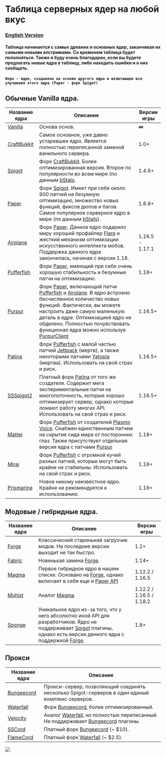 # Таблица серверных ядер на любой вкус

### [English Version](https://github.com/bottleofench/minecraft-content-bestiary/blob/main/mods/server-software_en.md)

#### Таблица начинается с самых древних и основных ядер, заканчивая их самыми новыми апстримами. Со временем таблица будет пополняться. Также я буду очень благодарен, если вы будете предлагать новые ядра в таблицу, либо находить ошибки и о них сообщать.

#### `Форк - ядро, созданное на основе другого ядра и включающее все улучшения этого ядра (Paper - форк Spigot)`

## Обычные Vanilla ядра.

| Название ядра | Описание | Версии игры |
| --- | --- | --- |
| [Vanilla](https://getbukkit.org/download/vanilla) | Основа основ. | **∞** |
| [CraftBukkit](https://getbukkit.org/download/craftbukkit) | Самое основное, уже давно устаревшее ядро. Является полностью переписанной заменой ванильного сервера. | 1.0+ |
| [Spigot](https://getbukkit.org/download/spigot) | Форк [CraftBukkit](https://getbukkit.org/download/craftbukkit). Более оптимизированная версия. Второе по популярности во всем мире (по данным [bStats](https://bstats.org/#!). | 1.4.6+ |
| [Paper](https://github.com/PaperMC/Paper) | Форк [Spigot](https://getbukkit.org/download/spigot). Имеет при себе около 900 патчей на безумную оптимизацию, множество новых функций, фиксов дюпов и багов. Самое популярное серверное ядро в мире (по данным [bStats](https://bstats.org/#!)). | 1.8.8+ |
| [Airplane](https://airplane.gg) | Форк [Paper](https://github.com/PaperMC/Paper). Данное ядро подарило миру хороший профайлер [Flare](https://github.com/TECHNOVE/FlarePlugin) и жесткий механизм оптимизации искусственного интеллекта мобов. Поддержка данного ядра закончилась, начиная с версии 1.18. | 1.16.5 - 1.17.1 |
| [Pufferfish](https://github.com/pufferfish-gg/Pufferfish) | Форк [Paper](https://github.com/PaperMC/Paper), имеющий при себе очень хорошую стабильность и безумные патчи на оптимизацию. | 1.18+ |
| [Purpur](https://github.com/PurpurMC/Purpur) | Форк [Paper](https://github.com/PaperMC/Paper), включающий патчи [Pufferfish](https://github.com/pufferfish-gg/Pufferfish) и [Airplane](https://airplane.gg). В ядро встроено бесчисленное количество новых функций. Фактически, вы можете настроить даже самую маленькую деталь в ядре. Оптимизацией ядро не обделено. Полностью почувствовать функционал ядра можно используя [PurpurClient](https://modrinth.com/mod/purpurclient) | 1.16.5+ |
| [Patina](https://github.com/PatinaMC/Patina) | Форк [Pufferfish](https://github.com/pufferfish-gg/Pufferfish) с малой частью патчей [Jettpack](https://gitlab.com/Titaniumtown/JettPack) (мертв), а также некоторыми патчами [Yatopia](https://github.com/YatopiaMC/Yatopia) (мертва). Использовать на свой страх и риск. | 1.16.5+ |
| [SSSpigot2](https://www.mc-market.org/resources/14122/) | Платный форк [Patina](https://github.com/PatinaMC/Patina) от того же создателя. Содержит мега экспериментальные патчи на многопоточность, которые хорошо оптимизирует сервер, однако которые ломают работу многих API. Использовать на свой страх и риск. | 1.16.5+ |
| [Matter](https://github.com/plasmoapp/matter) | Форк [Pufferfish](https://github.com/pufferfish-gg/Pufferfish) от создателей [Plasmo Voice](https://modrinth.com/mod/plasmo-voice). Снабжен единственным патчем на скрытие сида мира от посторонних глаз. Также присутствует отдельная версия ядра с патчами [Purpur](https://github.com/PurpurMC/Purpur) | 1.18+ |
| [Mirai](https://github.com/etil2jz/Mirai) | Форк [Pufferfish](https://github.com/pufferfish-gg/Pufferfish) с огромной кучей разных патчей, которые могут быть крайне не стабильны. Использовать на свой страх и риск. | 1.18+ |
| [Prismarine](https://github.com/PrismarineTeam/Prismarine) | Новое никому неизвестное ядро.  Крайне не рекомендуется к использованию. | 1.18+ |

## Модовые / гибридные ядра.

| Название ядра | Описание | Версии игры |
| --- | --- | --- |
| [Forge](https://files.minecraftforge.net/net/minecraftforge/forge/) | Классический старенький загрузчик модов. На последние версии выходит не так быстро. | 1.1+ |
| [Fabric](https://fabricmc.net/use/installer/) | Новенькая замена [Forge](https://files.minecraftforge.net/net/minecraftforge/forge/). | 1.14+ |
| [Magma](https://magmafoundation.org) | Первое гибридное ядро в нашем списке. Основано на [Forge](https://files.minecraftforge.net/net/minecraftforge/forge/), однако включает в себя еще и [Paper API](https://github.com/PaperMC/Paper) | 1.12.2 / 1.16.5 |
| [Mohist](https://mohistmc.com) | Аналог [Magma](https://magmafoundation.org). | 1.12.2 / 1.16.5 / 1.18.2 |
| [Sponge](https://www.spongepowered.org) | Уникальное ядро из-за того, что у него абсолютно иной API для разработчиков. Ядро не поддерживает [Spigot](https://getbukkit.org/download/spigot) плагины, однако есть версия данного ядра с поддержкой [Forge](https://files.minecraftforge.net/net/minecraftforge/forge/). | 1.8+ |

## Прокси

| Название ядра | Описание |
| --- | --- |
| [Bungeecord](https://www.spigotmc.org/wiki/bungeecord-installation/) | Прокси-сервер, позволяющий соединять несколько Spigot-серверов в один единый комплекс серверов. |
| [Waterfall](https://github.com/PaperMC/Waterfall) | Форк [Bungeecord](https://www.spigotmc.org/wiki/bungeecord-installation/), более оптимизированный. |
| [Velocity](https://github.com/PaperMC/Velocity) | Аналог [Waterfall](https://github.com/PaperMC/Waterfall), но полностью переписанный. Не поддерживает [Bungeecord](https://www.spigotmc.org/wiki/bungeecord-installation/) плагины. |
| [SSCord](https://www.mc-market.org/resources/14562/) | Платный форк [Bungeecord](https://www.spigotmc.org/wiki/bungeecord-installation/) (~ $10). |
| [FlameCord](https://github.com/2lstudios-mc/FlameCord) | Платный форк [Waterfall](https://www.spigotmc.org/wiki/bungeecord-installation/) (~ $2.5). |

<img src="https://raw.githubusercontent.com/saboooor/fork-graph/main/img.png">
